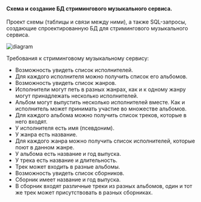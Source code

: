 #### Схема и создание БД стримингового музыкального сервиса.

Проект схемы (таблицы и связи между ними), а также SQL-запросы, создающие спроектированную БД для стримингового музыкального сервиса.

![diagram](diagram.png)


Требования к стриминговому музыкальному сервису:
- Возможность увидеть список исполнителей.
- Для каждого исполнителя можно получить список его альбомов.
- Возможность увидеть список жанров.
- Исполнители могут петь в разных жанрах, как и к одному жанру могут принадлежать несколько исполнителей.
- Альбом могут выпустить несколько исполнителей вместе. Как и исполнитель может принимать участие во множестве альбомов.
- Для каждого альбома можно получить список треков, которые в него входят.
- У исполнителя есть имя (псевдоним).
- У жанра есть название.
- Для каждого жанра можно получить список исполнителей, которые поют в данном жанре.
- У альбома есть название и год выпуска.
- У трека есть название и длительность.
- Трек может входить в разные альбомы.
- Возможность увидеть список сборников.
- Сборник имеет название и год выпуска.
- В сборник входят различные треки из разных альбомов, один и тот же трек может присутствовать в разных сборниках.
